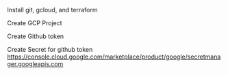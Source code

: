 Install git, gcloud, and terraform

Create GCP Project

Create Github token

Create Secret for github token
https://console.cloud.google.com/marketplace/product/google/secretmanager.googleapis.com
